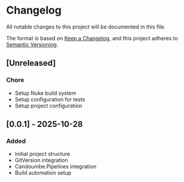 # Changelog

All notable changes to this project will be documented in this file.

The format is based on [Keep a Changelog](https://keepachangelog.com/en/1.0.0/),
and this project adheres to [Semantic Versioning](https://semver.org/spec/v2.0.0.html).

## [Unreleased]

### Chore
- Setup Nuke build system
- Setup configuration for tests
- Setup project configuration

## [0.0.1] - 2025-10-28

### Added
- Initial project structure
- GitVersion integration
- Candoumbe.Pipelines integration
- Build automation setup